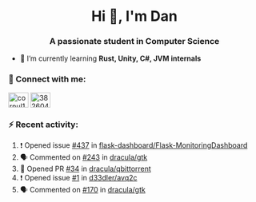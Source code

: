 <h1 align="center">Hi 👋, I'm Dan</h1>
<h3 align="center">A passionate student in Computer Science</h3>

- 🌱 I’m currently learning **Rust, Unity, C#, JVM internals**

### :rocket: Connect with me:</h3>
<p align="left">
<a href="https://linkedin.com/in/cornul11" target="blank"><img align="center" src="https://raw.githubusercontent.com/rahuldkjain/github-profile-readme-generator/master/src/images/icons/Social/linked-in-alt.svg" alt="cornul11" height="30" width="40" /></a>
<a href="https://stackoverflow.com/users/3826046" target="blank"><img align="center" src="https://raw.githubusercontent.com/rahuldkjain/github-profile-readme-generator/master/src/images/icons/Social/stack-overflow.svg" alt="3826046" height="30" width="40" /></a>
</p>

### :zap: Recent activity:
<!--START_SECTION:activity-->
1. ❗ Opened issue [#437](https://github.com/flask-dashboard/Flask-MonitoringDashboard/issues/437) in [flask-dashboard/Flask-MonitoringDashboard](https://github.com/flask-dashboard/Flask-MonitoringDashboard)
2. 🗣 Commented on [#243](https://github.com/dracula/gtk/issues/243#issuecomment-1809248943) in [dracula/gtk](https://github.com/dracula/gtk)
3. 💪 Opened PR [#34](https://github.com/dracula/qbittorrent/pull/34) in [dracula/qbittorrent](https://github.com/dracula/qbittorrent)
4. ❗ Opened issue [#1](https://github.com/d33dler/avq2c/issues/1) in [d33dler/avq2c](https://github.com/d33dler/avq2c)
5. 🗣 Commented on [#170](https://github.com/dracula/gtk/issues/170#issuecomment-1722479873) in [dracula/gtk](https://github.com/dracula/gtk)
<!--END_SECTION:activity-->
